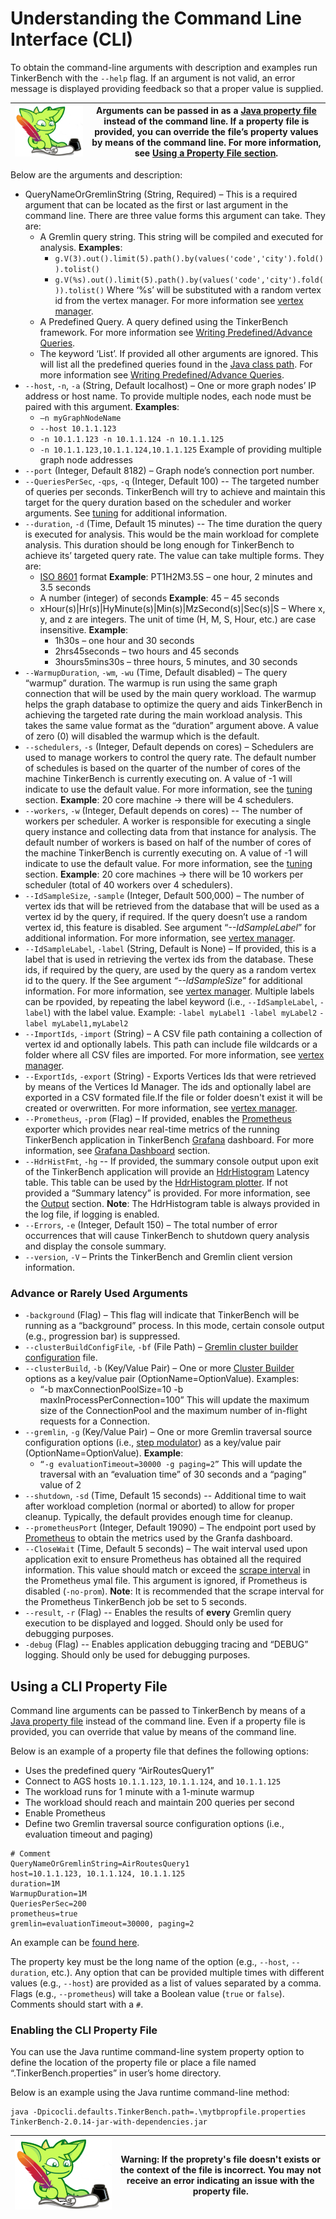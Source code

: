 # Understanding the Command Line Interface (CLI)

To obtain the command-line arguments with description and examples run TinkerBench with the `--help` flag. If an argument is not valid, an error message is displayed providing feedback so that a proper value is supplied.

| ![image](media/gremlin-apache.png) | Arguments can be passed in as a [Java property file](https://localizely.com/java-properties-file/) instead of the command line. If a property file is provided, you can override the file’s property values by means of the command line. For more information, see [Using a Property File section](#using-a-cli-property-file). |
|------------------------------------------------------------------------------------------------------|----------------------------------------------------------------------------------------------------------------------------------------------------------------------------------------------------------------------------------------------------------------------------------------------------------------------------------|

Below are the arguments and description:

-   QueryNameOrGremlinString (String, Required) – This is a required argument that can be located as the first or last argument in the command line. There are three value forms this argument can take. They are:
    -   A Gremlin query string. This string will be compiled and executed for analysis. **Examples**:
        -   `g.V(3).out().limit(5).path().by(values('code','city').fold()).tolist()`
        -   `g.V(%s).out().limit(5).path().by(values('code','city').fold()).tolist()` Where ‘%s’ will be substituted with a random vertex id from the vertex manager. For more information see [vertex manager](./vertex_id_manager.md).
    -   A Predefined Query. A query defined using the TinkerBench framework. For more information see [Writing Predefined/Advance Queries](./writing_predefined_queries.md).
    -   The keyword ‘List’. If provided all other arguments are ignored. This will list all the predefined queries found in the [Java class path](https://en.wikipedia.org/wiki/Classpath). For more information see [Writing Predefined/Advance Queries](./writing_predefined_queries.md).
-   `--host`, `-n`, `-a` (String, Default localhost) – One or more graph nodes’ IP address or host name. To provide multiple nodes, each node must be paired with this argument. **Examples**:
    -   `–n myGraphNodeName`
    -   `--host 10.1.1.123`
    -   `-n 10.1.1.123 -n 10.1.1.124 -n 10.1.1.125`
    -   `-n 10.1.1.123,10.1.1.124,10.1.1.125`
        Example of providing multiple graph node addresses
-   `--port` (Integer, Default 8182) – Graph node’s connection port number.
-   `--QueriesPerSec`, `-qps`, `-q` (Integer, Default 100) -- The targeted number of queries per seconds. TinkerBench will try to achieve and maintain this target for the query duration based on the scheduler and worker arguments. See [tuning](./tuning.md) for additional information.
-   `--duration`, `-d` (Time, Default 15 minutes) -- The time duration the query is executed for analysis. This would be the main workload for complete analysis. This duration should be long enough for TinkerBench to achieve its’ targeted query rate. The value can take multiple forms. They are:
    -   [ISO 8601](https://docs.oracle.com/javase/8/docs/api/java/time/format/DateTimeFormatter.html) format **Example**: PT1H2M3.5S – one hour, 2 minutes and 3.5 seconds
    -   A number (integer) of seconds **Example**: 45 – 45 seconds
    -   xHour(s)\|Hr(s)\|HyMinute(s)\|Min(s)\|MzSecond(s)\|Sec(s)\|S – Where x, y, and z are integers. The unit of time (H, M, S, Hour, etc.) are case insensitive. **Example**:
        -   1h30s – one hour and 30 seconds
        -   2hrs45seconds – two hours and 45 seconds
        -   3hours5mins30s – three hours, 5 minutes, and 30 seconds
-   `--WarmupDuration`, `-wm`, `-wu` (Time, Default disabled) – The query “warmup” duration. The warmup is run using the same graph connection that will be used by the main query workload. The warmup helps the graph database to optimize the query and aids TinkerBench in achieving the targeted rate during the main workload analysis. This takes the same value format as the “duration” argument above. A value of zero (0) will disabled the warmup which is the default.
-   `--schedulers`, `-s` (Integer, Default depends on cores) – Schedulers are used to manage workers to control the query rate. The default number of schedules is based on the quarter of the number of cores of the machine TinkerBench is currently executing on. A value of -1 will indicate to use the default value. For more information, see the [tuning](./tuning.md) section. **Example**: 20 core machine -\> there will be 4 schedulers.
-   `--workers`, `-w` (Integer, Default depends on cores) -- The number of workers per scheduler. A worker is responsible for executing a single query instance and collecting data from that instance for analysis. The default number of workers is based on half of the number of cores of the machine TinkerBench is currently executing on. A value of -1 will indicate to use the default value. For more information, see the [tuning](./tuning.md) section. **Example**: 20 core machines -\> there will be 10 workers per scheduler (total of 40 workers over 4 schedulers).
-   `--IdSampleSize`, `-sample` (Integer, Default 500,000) – The number of vertex ids that will be retrieved from the database that will be used as a vertex id by the query, if required. If the query doesn’t use a random vertex id, this feature is disabled. See argument “*--IdSampleLabel*” for additional information. For more information, see [vertex manager](./vertex_id_manager.md).
-   `--IdSampleLabel`, `-label` (String, Default is None) – If provided, this is a label that is used in retrieving the vertex ids from the database. These ids, if required by the query, are used by the query as a random vertex id to the query. If the See argument *“--IdSampleSize*” for additional information. For more information, see [vertex manager](./vertex_id_manager.md).
    Multiple labels can be rpovided, by repeating the label keyword (i.e., `--IdSampleLabel`, `-label`) with the label value.
    Example: `-label myLabel1 -label myLabel2`
                `-label myLabel1,myLabel2`
-   `--ImportIds`, `-import` (String) – A CSV file path containing a collection of vertex id and optionally labels. This path can include file wildcards or a folder where all CSV files are imported. For more information, see [vertex manager](./vertex_id_manager.md).
-   `--ExportIds`, `-export` (String) - Exports Vertices Ids that were retrieved by means of the Vertices Id Manager. The ids and optionally label are exported in a CSV formated file.If the file or folder doesn't exist it will be created or overwritten. For more information, see [vertex manager](./vertex_id_manager.md).
-   `--Prometheus`, `-prom` (Flag) – If provided, enables the [Prometheus](https://prometheus.io/) exporter which provides near real-time metrics of the running TinkerBench application in TinkerBench [Grafana](https://grafana.com/grafana/dashboards/) dashboard. For more information, see [Grafana Dashboard](./grafana_dashboard.md) section.
-   `--HdrHistFmt`, `-hg` -- If provided, the summary console output upon exit of the TinkerBench application will provide an [HdrHistogram](https://github.com/HdrHistogram) Latency table. This table can be used by the [HdrHistogram plotter](https://hdrhistogram.github.io/HdrHistogram/plotFiles.html). If not provided a “Summary latency” is provided. For more information, see the [Output](./understanding_output.md) section. **Note**: The HdrHistogram table is always provided in the log file, if logging is enabled.
-   `--Errors`, `-e` (Integer, Default 150) – The total number of error occurrences that will cause TinkerBench to shutdown query analysis and display the console summary.
-   `--version`, `-V` – Prints the TinkerBench and Gremlin client version information.

### Advance or Rarely Used Arguments

-   `-background` (Flag) – This flag will indicate that TinkerBench will be running as a “background” process. In this mode, certain console output (e.g., progression bar) is suppressed.
-   `--clusterBuildConfigFile`, `-bf` (File Path) – [Gremlin cluster builder configuration](https://www.gremlin.com/docs/getting-started-agent-configuration) file.
-   `--clusterBuild`, `-b` (Key/Value Pair) – One or more [Cluster Builder](https://tinkerpop.apache.org/javadocs/current/full/org/apache/tinkerpop/gremlin/driver/Cluster.Builder.html) options as a key/value pair (OptionName=OptionValue). Examples:
    -   “-b maxConnectionPoolSize=10 -b maxInProcessPerConnection=100”
        This will update the maximum size of the ConnectionPool and the maximum number of in-flight requests for a Connection.
-   `--gremlin`, `-g` (Key/Value Pair) – One or more Gremlin traversal source configuration options (i.e., [step modulator](https://tinkerpop.apache.org/docs/current/tutorials/gremlins-anatomy/)) as a key/value pair (OptionName=OptionValue). **Example**:
    -   `“-g evaluationTimeout=30000 -g paging=2”`
        This will update the traversal with an “evaluation time” of 30 seconds and a “paging” value of 2
-   `--shutdown`, `-sd` (Time, Default 15 seconds) -- Additional time to wait after workload completion (normal or aborted) to allow for proper cleanup. Typically, the default provides enough time for cleanup.
-   `--prometheusPort` (Integer, Default 19090) – The endpoint port used by [Prometheus](https://prometheus.io/docs/prometheus/latest/configuration/configuration/) to obtain the metrics used by the Granfa dashboard.
-   `--CloseWait` (Time, Default 5 seconds) – The wait interval used upon application exit to ensure Prometheus has obtained all the required information. This value should match or exceed the [scrape interval](https://prometheus.io/docs/prometheus/latest/configuration/configuration/) in the Prometheus ymal file. This argument is ignored, if Prometheus is disabled (`-no-prom`). **Note**: It is recommended that the scrape interval for the Prometheus TinkerBench job be set to 5 seconds.
-   `--result`, `-r` (Flag) -- Enables the results of **every** Gremlin query execution to be displayed and logged. Should only be used for debugging purposes.
-   `-debug` (Flag) -- Enables application debugging tracing and “DEBUG” logging. Should only be used for debugging purposes.

## Using a CLI Property File

Command line arguments can be passed to TinkerBench by means of a [Java property file](https://localizely.com/java-properties-file/) instead of the command line. Even if a property file is provided, you can override that value by means of the command line.

Below is an example of a property file that defines the following options:

-   Uses the predefined query “AirRoutesQuery1”
-   Connect to AGS hosts `10.1.1.123`, `10.1.1.124`, and `10.1.1.125`
-   The workload runs for 1 minute with a 1-minute warmup
-   The workload should reach and maintain 200 queries per second
-   Enable Prometheus
-   Define two Gremlin traversal source configuration options (i.e., evaluation timeout and paging)

```
# Comment
QueryNameOrGremlinString=AirRoutesQuery1
host=10.1.1.123, 10.1.1.124, 10.1.1.125
duration=1M
WarmupDuration=1M
QueriesPerSec=200
prometheus=true
gremlin=evaluationTimeout=30000, paging=2
```

An example can be [found here](../src/test/java/custom.properties).

The property key must be the long name of the option (e.g., `--host`, `--duration`, etc.). Any option that can be provided multiple times with different values (e.g., `--host`) are provided as a list of values separated by a comma. Flags (e.g., `--prometheus`) will take a Boolean value (`true` or `false`). Comments should start with a `#`.

### Enabling the CLI Property File

You can use the Java runtime command-line system property option to define the location of the property file or place a file named “.TinkerBench.properties” in user’s home directory.

Below is an example using the Java runtime command-line method:

```
java -Dpicocli.defaults.TinkerBench.path=.\mytbpropfile.properties TinkerBench-2.0.14-jar-with-dependencies.jar
```

| ![image](media/gremlin-apache.png) | Warning: If the proprety's file doesn't exists or the context of the file is incorrect. You may not receive an error indicating an issue with the property file. |
|------------------------------------------------------------------------------------------------------|------------------------------------------------------------------------------------------------------------------------------------------------------------------|
